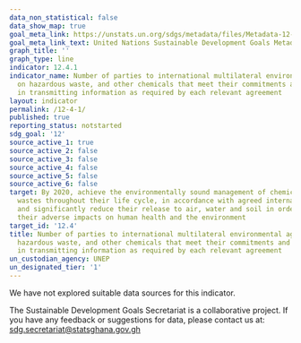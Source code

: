 ```yaml
---
data_non_statistical: false
data_show_map: true
goal_meta_link: https://unstats.un.org/sdgs/metadata/files/Metadata-12-04-01.pdf
goal_meta_link_text: United Nations Sustainable Development Goals Metadata (pdf 782kB)
graph_title: ''
graph_type: line
indicator: 12.4.1
indicator_name: Number of parties to international multilateral environmental agreements
  on hazardous waste, and other chemicals that meet their commitments and obligations
  in transmitting information as required by each relevant agreement
layout: indicator
permalink: /12-4-1/
published: true
reporting_status: notstarted
sdg_goal: '12'
source_active_1: true
source_active_2: false
source_active_3: false
source_active_4: false
source_active_5: false
source_active_6: false
target: By 2020, achieve the environmentally sound management of chemicals and all
  wastes throughout their life cycle, in accordance with agreed international frameworks,
  and significantly reduce their release to air, water and soil in order to minimize
  their adverse impacts on human health and the environment
target_id: '12.4'
title: Number of parties to international multilateral environmental agreements on
  hazardous waste, and other chemicals that meet their commitments and obligations
  in transmitting information as required by each relevant agreement
un_custodian_agency: UNEP
un_designated_tier: '1'
---
```

We have not explored suitable data sources for this indicator.

The Sustainable Development Goals Secretariat is a collaborative project. If you have any feedback or suggestions for data, please contact us at: sdg.secretariat@statsghana.gov.gh
